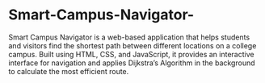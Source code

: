 # Smart-Campus-Navigator-
Smart Campus Navigator is a web-based application that helps students and visitors find the shortest path between different locations on a college campus. Built using HTML, CSS, and JavaScript, it provides an interactive interface for navigation and applies Dijkstra’s Algorithm in the background to calculate the most efficient route.
